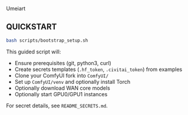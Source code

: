 Umeiart

## QUICKSTART

```bash
bash scripts/bootstrap_setup.sh
```

This guided script will:
- Ensure prerequisites (git, python3, curl)
- Create secrets templates (`.hf_token`, `.civitai_token`) from examples
- Clone your ComfyUI fork into `ComfyUI/`
- Set up `ComfyUI/venv` and optionally install Torch
- Optionally download WAN core models
- Optionally start GPU0/GPU1 instances

For secret details, see `README_SECRETS.md`.
